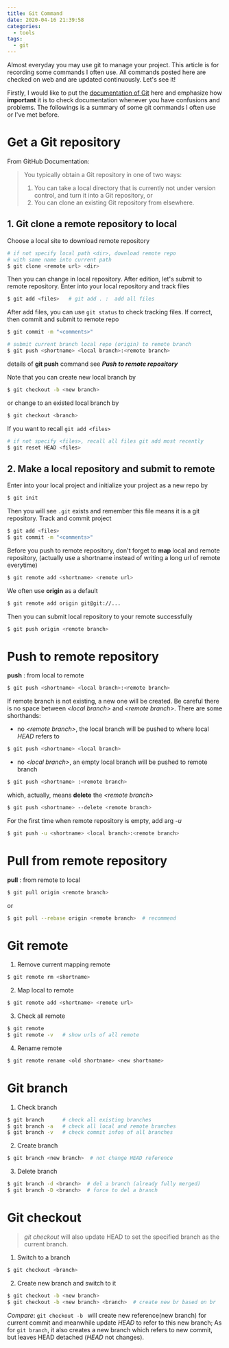 ```yaml
---
title: Git Command
date: 2020-04-16 21:39:58
categories:
  - tools
tags:
  - git
---
```


Almost everyday you may use git to manage your project. This article is for recording some commands I often use. All commands posted here are checked on web and are updated continuously. Let's see it!
<!--more-->

Firstly, I would like to put the [documentation of Git](https://git-scm.com/book/en/v2) here and emphasize how **important** it is to check documentation whenever you have confusions and problems.
The followings is a summary of some git commands I often use or I've met before.

# Get a Git repository
From GitHub Documentation:
> You typically obtain a Git repository in one of two ways:
>  1. You can take a local directory that is currently not under version control, and turn it into a Git repository, or
>  2. You can clone an existing Git repository from elsewhere.

##  1. Git clone a remote repository to local
Choose a local site to download remote repository
``` bash
# if not specify local path <dir>, download remote repo
# with same name into current path  
$ git clone <remote url> <dir>  
```
Then you can change in local repository. After edition, let's submit to remote repository. Enter into your local repository and track files
``` bash
$ git add <files>   # git add . :  add all files
```
After add files, you can use ``` git status ``` to check tracking files. If correct, then commit and submit to remote repo
``` bash
$ git commit -m "<comments>"   

# submit current branch local repo (origin) to remote branch
$ git push <shortname> <local branch>:<remote branch>    
```
details of **git push** command see **_Push to remote repository_**  

Note that you can create new local branch by
``` bash
$ git checkout -b <new branch>
```
or change to an existed local branch by
``` bash
$ git checkout <branch>
```
If you want to recall ``` git add <files> ```
``` bash
# if not specify <files>, recall all files git add most recently
$ git reset HEAD <files>  
```

## 2. Make a local repository and submit to remote
Enter into your local project and initialize your project as a new repo by
``` bash
$ git init
```
Then you will see ``` .git ``` exists and remember this file means it is a git repository. Track and commit project
``` bash
$ git add <files>  
$ git commit -m "<comments>"   
```
Before you push to remote repository, don't forget to **map** local and remote repository,
(actually use a shortname instead of writing a long url of remote everytime)
``` bash
$ git remote add <shortname> <remote url>
```
We often use **origin** as a default *<shortname>*
``` bash
$ git remote add origin git@git://...
```
Then you can submit local repository to your remote successfully
``` bash
$ git push origin <remote branch>    
```

# Push to remote repository
**push** : from local to remote
``` bash
$ git push <shortname> <local branch>:<remote branch>
```
If remote branch is not existing, a new one will be created. Be careful there is no space between _\<local branch\>_ and _\<remote branch\>_.
There are some shorthands:

* no _\<remote branch\>_, the local branch will be pushed to where local _HEAD_ refers to
``` bash
$ git push <shortname> <local branch>
```
* no _\<local branch\>_, an empty local branch will be pushed to remote branch
``` bash
$ git push <shortname> :<remote branch>
```
which, actually, means **delete** the _\<remote branch\>_
``` bash
$ git push <shortname> --delete <remote branch>
```

For the first time when remote repository is empty, add arg _-u_
``` bash
$ git push -u <shortname> <local branch>:<remote branch>
```


# Pull from remote repository
**pull** : from remote to local
``` bash
$ git pull origin <remote branch>
```
or
``` bash
$ git pull --rebase origin <remote branch>  # recommend
```

# Git remote
1) Remove current mapping remote
``` bash
$ git remote rm <shortname>
```
2) Map local to remote
``` bash
$ git remote add <shortname> <remote url>
```
3) Check all remote
``` bash
$ git remote
$ git remote -v   # show urls of all remote
```
4) Rename remote
``` bash
$ git remote rename <old shortname> <new shortname>
```


# Git branch
1) Check branch
``` bash
$ git branch      # check all existing branches
$ git branch -a   # check all local and remote branches
$ git branch -v   # check commit infos of all branches
```
2) Create branch
``` bash
$ git branch <new branch>  # not change HEAD reference
```

3) Delete branch
``` bash
$ git branch -d <branch>  # del a branch (already fully merged)
$ git branch -D <branch>  # force to del a branch   
```


# Git checkout
> _git checkout_ will also update HEAD to set the specified branch as the current branch.

1) Switch to a branch
``` bash
$ git checkout <branch>
```

2) Create new branch and switch to it
``` bash
$ git checkout -b <new branch>           
$ git checkout -b <new branch> <branch>  # create new br based on br
```
_Compare_: ```git checkout -b ``` will create new reference(new branch) for current commit and meanwhile update _HEAD_ to refer to this new branch; As for ``` git branch ```, it also creates a new branch which refers to new commit, but leaves HEAD detached (_HEAD_ not changes).
